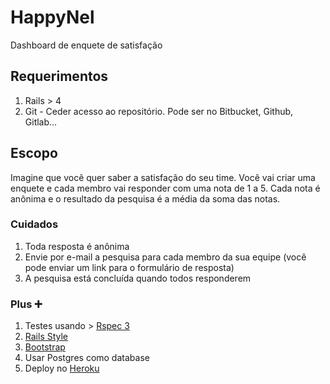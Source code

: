 HappyNel
==

Dashboard de enquete de satisfação

## Requerimentos

1. Rails > 4
2. Git - Ceder acesso ao repositório. Pode ser no Bitbucket, Github, Gitlab...

## Escopo

Imagine que você quer saber a satisfação do seu time. Você vai criar uma enquete e cada membro vai responder com uma nota de 1 a 5. Cada nota é anônima e o resultado da pesquisa é a média da soma das notas.

### Cuidados

1. Toda resposta é anônima
2. Envie por e-mail a pesquisa para cada membro da sua equipe (você pode enviar um link para o formulário de resposta)
3. A pesquisa está concluída quando todos responderem

### Plus :heavy_plus_sign:

1. Testes usando > [Rspec 3](http://rspec.info/)
2. [Rails Style](https://github.com/bbatsov/rails-style-guide)
3. [Bootstrap](http://getbootstrap.com/)
4. Usar Postgres como database
5. Deploy no [Heroku](www.heroku.com)
